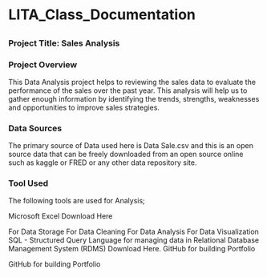 # LITA_Class_Documentation
## 
### Project Title: Sales Analysis
### Project Overview 
This Data Analysis project helps to reviewing the sales data to evaluate the performance of the sales over the past year. This analysis will help us to gather enough information by identifying the trends, strengths, weaknesses and opportunities to improve sales strategies.
### Data Sources 
The primary source of Data used here is Data Sale.csv and this is an open source data that can be freely downloaded from an open source online such as kaggle or FRED or any other data repository site.
### Tool Used
The following tools are used for Analysis;

Microsoft Excel Download Here

For Data Storage
For Data Cleaning
For Data Analysis
For Data Visualization
SQL - Structured Query Language for managing data in Relational Database Management System (RDMS) Download Here.
GitHub for building Portfolio


GitHub for building Portfolio
